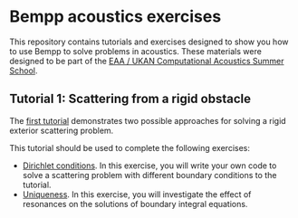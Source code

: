# Bempp acoustics exercises

This repository contains tutorials and exercises designed to show you how to use Bempp to solve problems in acoustics.
These materials were designed to be part of the [EAA / UKAN Computational Acoustics Summer School](https://acoustics.ac.uk/events/4468/).

## Tutorial 1: Scattering from a rigid obstacle
The [first tutorial](https://nbviewer.jupyter.org/github/mscroggs/bempp-acoustic-tutorials/blob/main/tutorials/1_sphere_scatterer.ipynb)
demonstrates two possible approaches for solving a rigid exterior scattering problem.

This tutorial should be used to complete the following exercises:

- [Dirichlet conditions](https://nbviewer.jupyter.org/github/mscroggs/bempp-acoustic-tutorials/blob/main/exercises/1a_sphere_scatterer.ipynb).
  In this exercise, you will write your own code to solve a scattering problem with different boundary conditions to the tutorial.
- [Uniqueness](https://nbviewer.jupyter.org/github/mscroggs/bempp-acoustic-tutorials/blob/main/exercises/1b_uniqueness.ipynb).
  In this exercise, you will investigate the effect of resonances on the solutions of boundary integral equations.
